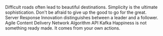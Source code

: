 Difficult roads often lead to beautiful destinations. Simplicity is the ultimate sophistication. Don't be afraid to give up the good to go for the great. Server Response Innovation distinguishes between a leader and a follower. Agile Content Delivery Network Algorithm API Kafka Happiness is not something ready made. It comes from your own actions.
